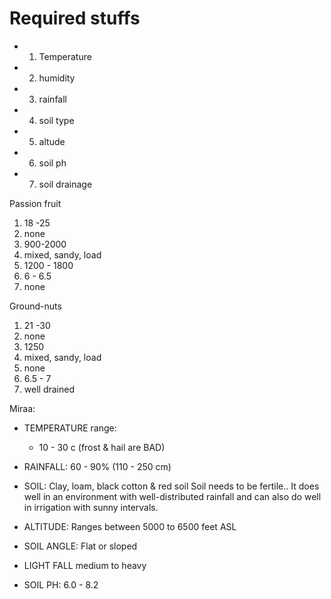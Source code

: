 # Required stuffs

+ 1) Temperature
+ 2) humidity
+ 3) rainfall
+ 4) soil type
+ 5) altude 
+ 6) soil ph
+ 7) soil drainage


Passion fruit

1) 18 -25
2) none
3) 900-2000
4) mixed, sandy, load
5) 1200 - 1800
6) 6 - 6.5
7) none

Ground-nuts

1) 21 -30
2) none
3) 1250
4) mixed, sandy, load
5) none
6) 6.5 - 7
7) well drained








Miraa:

- TEMPERATURE range:
     - 10 - 30 c
(frost & hail are BAD)

- RAINFALL:
    60 - 90% 
(110 - 250 cm)

- SOIL:
    Clay, loam, black cotton & red soil
Soil needs to be fertile.. It does well in an environment with well-distributed rainfall and can also do well in irrigation with sunny intervals.

- ALTITUDE: Ranges between 5000 to 6500 feet ASL

- SOIL ANGLE: Flat or sloped

- LIGHT FALL medium to heavy

- SOIL PH: 6.0 - 8.2





